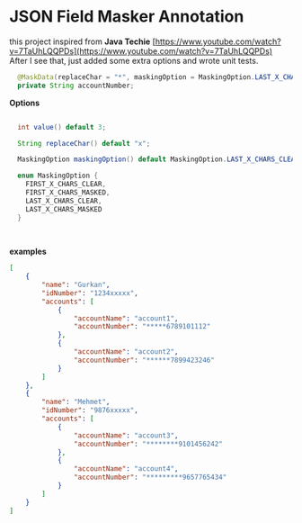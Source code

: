 # JSON Field Masker Annotation

this project inspired from **Java Techie**
[https://www.youtube.com/watch?v=7TaUhLQQPDs](https://www.youtube.com/watch?v=7TaUhLQQPDs)
After I see that, just added some extra options and wrote unit tests.

```java
  @MaskData(replaceChar = "*", maskingOption = MaskingOption.LAST_X_CHARS_MASKED, value = 10)
  private String accountNumber;
```

**Options**
```java

  int value() default 3;

  String replaceChar() default "x";

  MaskingOption maskingOption() default MaskingOption.LAST_X_CHARS_CLEAR;

  enum MaskingOption {
    FIRST_X_CHARS_CLEAR,
    FIRST_X_CHARS_MASKED,
    LAST_X_CHARS_CLEAR,
    LAST_X_CHARS_MASKED
  }
  
  
```


**examples**
```json
[
    {
        "name": "Gurkan",
        "idNumber": "1234xxxxx",
        "accounts": [
            {
                "accountName": "account1",
                "accountNumber": "*****6789101112"
            },
            {
                "accountName": "account2",
                "accountNumber": "******7899423246"
            }
        ]
    },
    {
        "name": "Mehmet",
        "idNumber": "9876xxxxx",
        "accounts": [
            {
                "accountName": "account3",
                "accountNumber": "********9101456242"
            },
            {
                "accountName": "account4",
                "accountNumber": "*********9657765434"
            }
        ]
    }
]
```